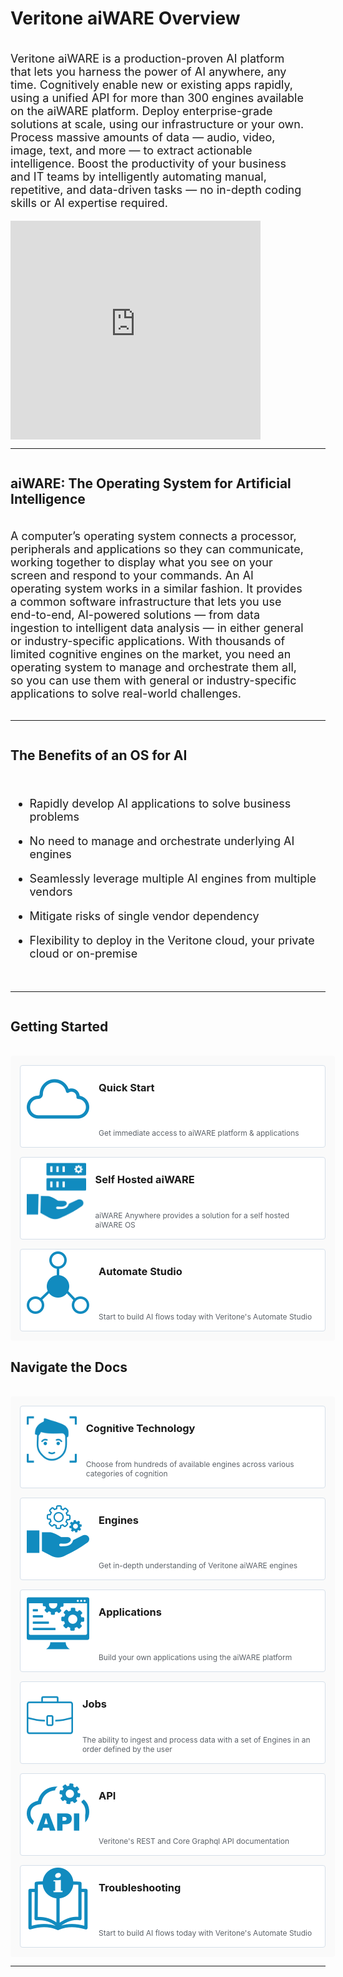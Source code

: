 <!-- markdownlint-disable no-inline-html no-trailing-spaces blanks-around-headings heading-increment no-multiple-blanks-->


<style>
     p, ul, ol, li { font-size: 18px !important;}
     
     .container{
        /* padding-right: 50px; */
        display: flex;
        flex-direction: column;
    }

    .section{
        display: flex;
        justify-content: center;
        /* align-items: center; */
        flex-direction: row;
        flex-wrap: wrap;
        width: 100%;
    }
    .image-or-video{
        display: flex;
        justify-content: center;
        align-items: center;
        min-width: 500px;
        height: 350px;
        background: #FAFAFA;

    }
    .card{
        display: flex;
        margin: 7.5px;
        /* justify-content: space-between; */
        min-width: 333px;
        border: 0.5px solid #D5DFE9;
        background: #FFFFFF;
        padding: 10px;
        height: 110px;
        border-radius: 4px;
        text-decoration: none;
        flex: 3;
    }
    .card:hover{
        background: #F9FCFF;
        border: 0.5px solid #118BBF;
        box-shadow: 0px 0px 10px rgba(0, 0, 0, 0.15);
        cursor: pointer;
    }
    .icon{
        display: flex;
        justify-content: center;
        align-items: center;
        min-width: 60px;
        height: 90px;
    }
    .card-content h3{
        padding: 0;
        margin: 0;
    }
    .card-content div{
        color: #5C6269;
        font-size: 12px;
    }
    .card-content{
        display: flex;
        flex-direction: column;
        height: 90px;
        justify-content: space-between;
        padding: 15px 0px 25px 15px;
    }
    .card-container{
        align-items: center;
        background: #FAFAFA;
        /* padding: 20px; */
        padding: 7.5px;
        border-radius: 4px;
    }
    .info-text{
        padding-right:30px; 
        /* padding-top:10px;  */
        flex: 6; 
        min-width: 350px
    }
</style>

<div class="container">

# Veritone aiWARE Overview

<div class="section">
<p class="info-text">
Veritone aiWARE is a production-proven AI platform that lets you harness the power of AI anywhere, any time. Cognitively enable new or existing apps rapidly, using a unified API for more than 300 engines available on the aiWARE platform. Deploy enterprise-grade solutions at scale, using our infrastructure or your own. Process massive amounts of data — audio, video, image, text, and more — to extract actionable intelligence. Boost the productivity of your business and IT teams by intelligently automating manual, repetitive, and data-driven tasks — no in-depth coding skills or AI expertise required.
</p>

<div style="width: 400px; height: 350px; flex: 6;" display:inline><iframe style="border: none; width:400px; height:350px" src="https://player.vimeo.com/video/548657409?color=ff9933&title=0&byline=0&portrait=0" allow="autoplay; fullscreen" allowfullscreen></iframe></div><script src="https://player.vimeo.com/api/player.js"></script>

</div>
<hr>

## aiWARE: The Operating System for Artificial Intelligence 

<div class="section">

<!-- <div style="min-height:350px; min-width:500px">
![aiWare_OS](aiware_OS.svg)
</div> -->

<p  class="info-text">
A computer’s operating system connects a processor, peripherals and applications so they can communicate, working together to display what you see on your screen and respond to your commands. An AI operating system works in a similar fashion. It provides a common software infrastructure that lets you use end-to-end, AI-powered solutions — from data ingestion to intelligent data analysis — in either general or industry-specific applications. With thousands of limited cognitive engines on the market, you need an operating system to manage and orchestrate them all, so you can use them with general or industry-specific applications to solve real-world challenges.
</p>
</div>
<hr>

## The Benefits of an OS for AI 

* Rapidly develop AI applications to solve business problems

* No need to manage and orchestrate underlying AI engines

* Seamlessly leverage multiple AI engines from multiple vendors

* Mitigate risks of single vendor dependency

* Flexibility to deploy in the Veritone cloud, your private cloud or on-premise

<hr>

## Getting Started 

<br>
<div class="section card-container">

<!-- getting started-->
<a class="card" href="/#/getting-started/quickstart/">
<div class="icon">

![cloud](./icons/cloud.svg)
</div>
<div class="card-content">
<h3>Quick Start</h3>
<div>
    Get immediate access to aiWARE platform & applications
</div>
</div>
</a>

<!-- self hosted aiware -->
<a class="card" href="/#/aiware/install/installation-guide-overview">
<div class="icon">

![self-hosted](./icons/self-hosted.svg)
</div>
<div class="card-content">
<h3>Self Hosted aiWARE</h3>
<div>
    aiWARE Anywhere provides a solution for a self hosted aiWARE OS
</div>
</div>
</a>

<!-- automate studio -->
<a class="card" href="/#/automate-studio/">
<div class="icon">

![automate](./icons/automate.svg)
</div>
<div class="card-content">
<h3>Automate Studio</h3>
<div>
    Start to build AI flows today with Veritone's Automate Studio
</div>
</div>
</a>

</div>

## Navigate the Docs 

<br>
<div class="section card-container">

<!-- cognitive technology -->
<a class="card" href="/#/cognitive-technology/">
<div class="icon">

![cognition](./icons/cognition.svg)
</div>
<div class="card-content">
<h3>Cognitive Technology</h3>
<div>
    Choose from hundreds of available engines across various categories of cognition
</div>
</div>
</a>

<!-- Engines -->
<a class="card" href="/#/aiware/aiWARE-in-depth/engines">
<div class="icon">

![engines](./icons/engine.svg)
</div>
<div class="card-content">
<h3>Engines</h3>
<div>
    Get in-depth understanding of Veritone aiWARE engines
</div>
</div>
</a>

<!-- applications -->
<a class="card" href="/#/developer/applications/">
<div class="icon">

![applications](./icons/applications.svg)
</div>
<div class="card-content">
<h3>Applications</h3>
<div>
    Build your own applications using the aiWARE platform
</div>
</div>
</a>

<!-- Jobs -->
<a class="card" href="/#/aiware/aiWARE-in-depth/job-processing">
<div class="icon">

![jobs](./icons/jobs.svg)
</div>
<div class="card-content">
<h3>Jobs</h3>
<div>
    The ability to ingest and process data with a set of Engines in an order defined by the user
</div>
</div>
</a>

<!-- api -->

<a class="card" href="/#/apis/using-graphql">
<div class="icon">

![api](./icons/api.svg)
</div>
<div class="card-content">
<h3>API</h3>
<div>
    Veritone's REST and Core Graphql API documentation
</div>
</div>
</a>

<!-- troubleshooting -->
<a class="card" href="/#/aiware/troubleshooting/">
<div class="icon">

![troubleshooting](./icons/troubleshooting.svg)
</div>
<div class="card-content">
<h3>Troubleshooting</h3>
<div>
    Start to build AI flows today with Veritone's Automate Studio
</div>
</div>
</a>


</div>

<hr>




